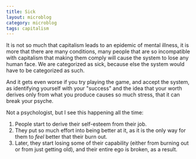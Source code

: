 ```yaml
---
title: Sick
layout: microblog
category: microblog
tags: capitalism 
---
```


It is not so much that capitalism leads to an epidemic of mental illness, it is more that there are many conditions, many people that are so incompatible with capitalism that making them comply will cause the system to lose any human face. We are categorized as sick, because else the system would have to be categorized as such.

And it gets even worse if you try playing the game, and accept the system, as identifying yourself with your "success" and the idea that your worth derives only from what you produce causes so much stress, that it can break your psyche. 

Not a psychologist, but I see this happening all the time: 

1. People start to derive their self-esteem from their job.
2. They put so much effort into being better at it, as it is the only way for them to *feel* better that their burn out.
3. Later, they start losing some of their capability (either from burning out or from just getting old), and their entire ego is broken, as a result.

